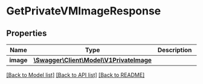# GetPrivateVMImageResponse

## Properties
Name | Type | Description | Notes
------------ | ------------- | ------------- | -------------
**image** | [**\Swagger\Client\Model\V1PrivateImage**](V1PrivateImage.md) |  | [optional] 

[[Back to Model list]](../../README.md#documentation-for-models) [[Back to API list]](../../README.md#documentation-for-api-endpoints) [[Back to README]](../../README.md)

